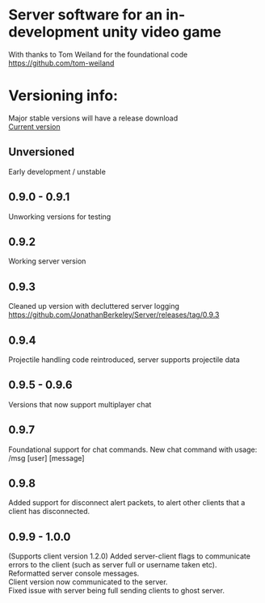 # Server software for an in-development unity video game
With thanks to Tom Weiland for the foundational code https://github.com/tom-weiland

# Versioning info:
Major stable versions will have a release download     
[Current version](#0.9.9-1.0.0)

## Unversioned
Early development / unstable

## 0.9.0 - 0.9.1
Unworking versions for testing

## 0.9.2
Working server version

## 0.9.3 
Cleaned up version with decluttered server logging  
https://github.com/JonathanBerkeley/Server/releases/tag/0.9.3

## 0.9.4 
Projectile handling code reintroduced, server supports projectile data

## 0.9.5 - 0.9.6
Versions that now support multiplayer chat

## 0.9.7
Foundational support for chat commands. New chat command with usage:
/msg [user] \[message]

## 0.9.8
Added support for disconnect alert packets, to alert other clients that a client has disconnected.

## 0.9.9 - 1.0.0
(Supports client version 1.2.0)
Added server-client flags to communicate errors to the client (such as server full or username taken etc).    
Reformatted server console messages.   
Client version now communicated to the server.    
Fixed issue with server being full sending clients to ghost server.    
